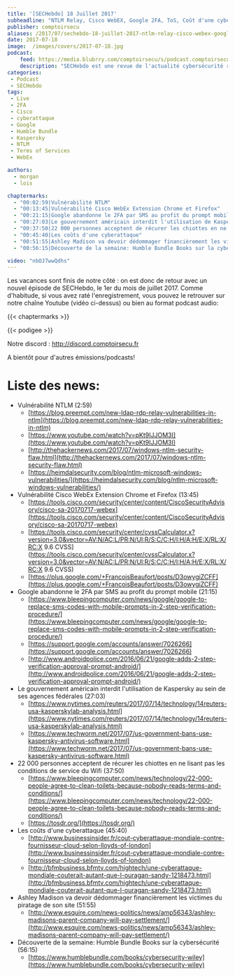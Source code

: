 ```yaml
---
title: '[SECHebdo] 18 Juillet 2017'
subheadline: "NTLM Relay, Cisco WebEX, Google 2FA, ToS, Coût d'une cyberattaque, HumbleBundle, etc."
publisher: comptoirsecu
aliases: /2017/07/sechebdo-18-juillet-2017-ntlm-relay-cisco-webex-google-2fa-tos-cout-dune-cyberattaque-humblebundle-etc/
date: 2017-07-18
image:  /images/covers/2017-07-18.jpg
podcast:
    feed: https://media.blubrry.com/comptoirsecu/s/podcast.comptoirsecu.fr/CSEC.SECHebdo.2017-07-18.mp3
    description: "SECHebdo est une revue de l'actualité cybersécurité réalisé en live sur Youtube, généralement le mardi soir."
categories:
 - Podcast
 - SECHebdo
tags:
 - Live
 - 2FA
 - Cisco
 - cyberattaque
 - Google
 - Humble Bundle
 - Kaspersky
 - NTLM
 - Terms of Services
 - WebEx

authors:
  - morgan
  - lois

chaptermarks:
  - "00:02:59|Vulnérabilité NTLM"
  - "00:13:45|Vulnérabilité Cisco WebEx Extension Chrome et Firefox"
  - "00:21:15|Google abandonne le 2FA par SMS au profit du prompt mobile"
  - "00:27:03|Le gouvernement américain interdit l'utilisation de Kaspersky au sein de ses agences fédérales"
  - "00:37:50|22 000 personnes acceptent de récurer les chiottes en ne lisant pas les conditions de service du Wifi"
  - "00:45:40|Les coûts d'une cyberattaque"
  - "00:51:55|Ashley Madison va devoir dédommager financièrement les victimes du piratage de son site"
  - "00:56:15|Découverte de la semaine: Humble Bundle Books sur la cybersécurité"

video: "nbOJ7wwQdhs"
---
```



Les vacances sont finis de notre côté : on est donc de retour avec un nouvel épisode de SECHebdo, le 1er du mois de juillet 2017. Comme d'habitude, si vous avez raté l'enregistrement, vous pouvez le retrouver sur notre chaîne Youtube (vidéo ci-dessus) ou bien au format podcast audio:

{{< chaptermarks >}}

{{< podigee >}}

Notre discord : <http://discord.comptoirsecu.fr>

A bientôt pour d'autres émissions/podcasts!

# Liste des news:

* Vulnérabilité NTLM (2:59)
    * [https://blog.preempt.com/new-ldap-rdp-relay-vulnerabilities-in-ntlm](https://blog.preempt.com/new-ldap-rdp-relay-vulnerabilities-in-ntlm)
    * [https://www.youtube.com/watch?v=pKt9IJJOM3I](https://www.youtube.com/watch?v=pKt9IJJOM3I)
    * [http://thehackernews.com/2017/07/windows-ntlm-security-flaw.html](http://thehackernews.com/2017/07/windows-ntlm-security-flaw.html)
    * [https://heimdalsecurity.com/blog/ntlm-microsoft-windows-vulnerabilities/](https://heimdalsecurity.com/blog/ntlm-microsoft-windows-vulnerabilities/)
* Vulnérabilité Cisco WebEx Extension Chrome et Firefox (13:45)
    * [https://tools.cisco.com/security/center/content/CiscoSecurityAdvisory/cisco-sa-20170717-webex](https://tools.cisco.com/security/center/content/CiscoSecurityAdvisory/cisco-sa-20170717-webex)
    * [https://tools.cisco.com/security/center/cvssCalculator.x?version=3.0&vector=AV:N/AC:L/PR:N/UI:R/S:C/C:H/I:H/A:H/E:X/RL:X/RC:X 9.6 CVSS](https://tools.cisco.com/security/center/cvssCalculator.x?version=3.0&vector=AV:N/AC:L/PR:N/UI:R/S:C/C:H/I:H/A:H/E:X/RL:X/RC:X 9.6 CVSS)
    * [https://plus.google.com/+FrancoisBeaufort/posts/D3owygiZCFF](https://plus.google.com/+FrancoisBeaufort/posts/D3owygiZCFF)
* Google abandonne le 2FA par SMS au profit du prompt mobile (21:15)
    * [https://www.bleepingcomputer.com/news/google/google-to-replace-sms-codes-with-mobile-prompts-in-2-step-verification-procedure/](https://www.bleepingcomputer.com/news/google/google-to-replace-sms-codes-with-mobile-prompts-in-2-step-verification-procedure/)
    * [https://support.google.com/accounts/answer/7026266](https://support.google.com/accounts/answer/7026266)
    * [http://www.androidpolice.com/2016/06/21/google-adds-2-step-verification-approval-prompt-android/](http://www.androidpolice.com/2016/06/21/google-adds-2-step-verification-approval-prompt-android/)
* Le gouvernement américain interdit l'utilisation de Kaspersky au sein de ses agences fédérales (27:03)
    * [https://www.nytimes.com/reuters/2017/07/14/technology/14reuters-usa-kasperskylab-analysis.html](https://www.nytimes.com/reuters/2017/07/14/technology/14reuters-usa-kasperskylab-analysis.html)
    * [https://www.techworm.net/2017/07/us-government-bans-use-kaspersky-antivirus-software.html](https://www.techworm.net/2017/07/us-government-bans-use-kaspersky-antivirus-software.html)
* 22 000 personnes acceptent de récurer les chiottes en ne lisant pas les conditions de service du Wifi (37:50)
    * [https://www.bleepingcomputer.com/news/technology/22-000-people-agree-to-clean-toilets-because-nobody-reads-terms-and-conditions/](https://www.bleepingcomputer.com/news/technology/22-000-people-agree-to-clean-toilets-because-nobody-reads-terms-and-conditions/)
    * [https://tosdr.org/](https://tosdr.org/)
* Les coûts d'une cyberattaque (45:40)
    * [http://www.businessinsider.fr/cout-cyberattaque-mondiale-contre-fournisseur-cloud-selon-lloyds-of-london](http://www.businessinsider.fr/cout-cyberattaque-mondiale-contre-fournisseur-cloud-selon-lloyds-of-london)
    * [http://bfmbusiness.bfmtv.com/hightech/une-cyberattaque-mondiale-couterait-autant-que-l-ouragan-sandy-1218473.html](http://bfmbusiness.bfmtv.com/hightech/une-cyberattaque-mondiale-couterait-autant-que-l-ouragan-sandy-1218473.html)
* Ashley Madison va devoir dédommager financièrement les victimes du piratage de son site (51:55)
    * [http://www.esquire.com/news-politics/news/amp56343/ashley-madisons-parent-company-will-pay-settlement/](http://www.esquire.com/news-politics/news/amp56343/ashley-madisons-parent-company-will-pay-settlement/)
* Découverte de la semaine: Humble Bundle Books sur la cybersécurité (56:15)
    * [https://www.humblebundle.com/books/cybersecurity-wiley](https://www.humblebundle.com/books/cybersecurity-wiley)
